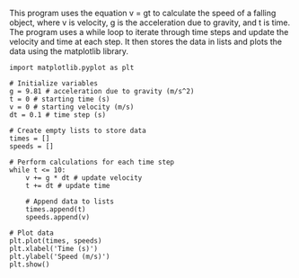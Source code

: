 This program uses the equation v = gt to calculate the speed of a falling object, where v is velocity, g is the acceleration due to gravity, and t is time. The program uses a while loop to iterate through time steps and update the velocity and time at each step. It then stores the data in lists and plots the data using the matplotlib library.

```
import matplotlib.pyplot as plt

# Initialize variables
g = 9.81 # acceleration due to gravity (m/s^2)
t = 0 # starting time (s)
v = 0 # starting velocity (m/s)
dt = 0.1 # time step (s)

# Create empty lists to store data
times = []
speeds = []

# Perform calculations for each time step
while t <= 10:
    v += g * dt # update velocity
    t += dt # update time

    # Append data to lists
    times.append(t)
    speeds.append(v)

# Plot data
plt.plot(times, speeds)
plt.xlabel('Time (s)')
plt.ylabel('Speed (m/s)')
plt.show()
```
